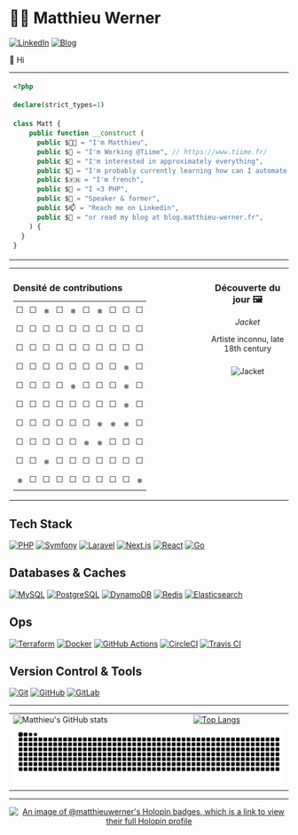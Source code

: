 # 👨‍💻 Matthieu Werner

[![LinkedIn](https://img.shields.io/badge/LinkedIn-Matthieu%20Werner-blue?style=for-the-badge&logo=linkedin)](https://www.linkedin.com/in/matthieu-werner-2427a5281/) [![Blog](https://img.shields.io/badge/Blog-Matthieu's%20Articles-brightgreen?style=for-the-badge&logo=hashnode)](https://blog.matthieu-werner.fr)


👋 Hi


<table style="border: none; border-collapse: collapse;">
  <tr>
    <td style="width: 50%; vertical-align: top;">

```php
<?php

declare(strict_types=1)

class Matt {
    public function __construct (
      public $👨‍💼 = "I'm Matthieu",
      public $🏢 = "I'm Working @Tiime", // https://www.tiime.fr/
      public $👀 = "I'm interested in approximately everything",
      public $🌱 = "I'm probably currently learning how can I automate useless stuff 🙈",
      public $🇫🇷 = "I'm french",
      public $🐘 = "I <3 PHP",
      public $📢 = "Speaker & former",
      public $📫 = "Reach me on Linkedin",
      public $📝 = "or read my blog at blog.matthieu-werner.fr",
    ) {
  }
}
```

</td>
<td style="width: 50%; text-align: right;">
<img width="100%" src="https://cdn.dribbble.com/users/906441/screenshots/4674322/scubacat_dribbbble.png" alt="Scuba Cat">
</td>
</tr>
</table>

<!-- START_TABLE -->

<table style="width: 100%; border-collapse: collapse;">
  <tr>
    <td style="width: 70%; vertical-align: top; padding-right: 10px;">
      <h3 style="margin-bottom: 10px;">Densité de contributions</h3>
      <table style='border-collapse: collapse; width: 100%; font-family: monospace;'>
<tr><td style='padding: 5px; text-align: center;'>⬜</td><td style='padding: 5px; text-align: center;'>⬜</td><td style='padding: 5px; text-align: center;'>❄️</td><td style='padding: 5px; text-align: center;'>⬜</td><td style='padding: 5px; text-align: center;'>❄️</td><td style='padding: 5px; text-align: center;'>⬜</td><td style='padding: 5px; text-align: center;'>❄️</td><td style='padding: 5px; text-align: center;'>⬜</td><td style='padding: 5px; text-align: center;'>⬜</td><td style='padding: 5px; text-align: center;'>⬜</td></tr>
<tr><td style='padding: 5px; text-align: center;'>⬜</td><td style='padding: 5px; text-align: center;'>⬜</td><td style='padding: 5px; text-align: center;'>⬜</td><td style='padding: 5px; text-align: center;'>⬜</td><td style='padding: 5px; text-align: center;'>⬜</td><td style='padding: 5px; text-align: center;'>⬜</td><td style='padding: 5px; text-align: center;'>⬜</td><td style='padding: 5px; text-align: center;'>⬜</td><td style='padding: 5px; text-align: center;'>⬜</td><td style='padding: 5px; text-align: center;'>⬜</td></tr>
<tr><td style='padding: 5px; text-align: center;'>⬜</td><td style='padding: 5px; text-align: center;'>⬜</td><td style='padding: 5px; text-align: center;'>⬜</td><td style='padding: 5px; text-align: center;'>⬜</td><td style='padding: 5px; text-align: center;'>⬜</td><td style='padding: 5px; text-align: center;'>⬜</td><td style='padding: 5px; text-align: center;'>⬜</td><td style='padding: 5px; text-align: center;'>⬜</td><td style='padding: 5px; text-align: center;'>⬜</td><td style='padding: 5px; text-align: center;'>⬜</td></tr>
<tr><td style='padding: 5px; text-align: center;'>⬜</td><td style='padding: 5px; text-align: center;'>⬜</td><td style='padding: 5px; text-align: center;'>⬜</td><td style='padding: 5px; text-align: center;'>⬜</td><td style='padding: 5px; text-align: center;'>⬜</td><td style='padding: 5px; text-align: center;'>⬜</td><td style='padding: 5px; text-align: center;'>⬜</td><td style='padding: 5px; text-align: center;'>⬜</td><td style='padding: 5px; text-align: center;'>❄️</td><td style='padding: 5px; text-align: center;'>⬜</td></tr>
<tr><td style='padding: 5px; text-align: center;'>⬜</td><td style='padding: 5px; text-align: center;'>⬜</td><td style='padding: 5px; text-align: center;'>⬜</td><td style='padding: 5px; text-align: center;'>⬜</td><td style='padding: 5px; text-align: center;'>❄️</td><td style='padding: 5px; text-align: center;'>⬜</td><td style='padding: 5px; text-align: center;'>⬜</td><td style='padding: 5px; text-align: center;'>⬜</td><td style='padding: 5px; text-align: center;'>❄️</td><td style='padding: 5px; text-align: center;'>⬜</td></tr>
<tr><td style='padding: 5px; text-align: center;'>⬜</td><td style='padding: 5px; text-align: center;'>⬜</td><td style='padding: 5px; text-align: center;'>⬜</td><td style='padding: 5px; text-align: center;'>⬜</td><td style='padding: 5px; text-align: center;'>⬜</td><td style='padding: 5px; text-align: center;'>⬜</td><td style='padding: 5px; text-align: center;'>⬜</td><td style='padding: 5px; text-align: center;'>⬜</td><td style='padding: 5px; text-align: center;'>❄️</td><td style='padding: 5px; text-align: center;'>⬜</td></tr>
<tr><td style='padding: 5px; text-align: center;'>⬜</td><td style='padding: 5px; text-align: center;'>⬜</td><td style='padding: 5px; text-align: center;'>⬜</td><td style='padding: 5px; text-align: center;'>⬜</td><td style='padding: 5px; text-align: center;'>⬜</td><td style='padding: 5px; text-align: center;'>⬜</td><td style='padding: 5px; text-align: center;'>❄️</td><td style='padding: 5px; text-align: center;'>❄️</td><td style='padding: 5px; text-align: center;'>❄️</td><td style='padding: 5px; text-align: center;'>⬜</td></tr>
<tr><td style='padding: 5px; text-align: center;'>⬜</td><td style='padding: 5px; text-align: center;'>⬜</td><td style='padding: 5px; text-align: center;'>⬜</td><td style='padding: 5px; text-align: center;'>⬜</td><td style='padding: 5px; text-align: center;'>⬜</td><td style='padding: 5px; text-align: center;'>❄️</td><td style='padding: 5px; text-align: center;'>❄️</td><td style='padding: 5px; text-align: center;'>⬜</td><td style='padding: 5px; text-align: center;'>⬜</td><td style='padding: 5px; text-align: center;'>⬜</td></tr>
<tr><td style='padding: 5px; text-align: center;'>⬜</td><td style='padding: 5px; text-align: center;'>⬜</td><td style='padding: 5px; text-align: center;'>❄️</td><td style='padding: 5px; text-align: center;'>⬜</td><td style='padding: 5px; text-align: center;'>⬜</td><td style='padding: 5px; text-align: center;'>⬜</td><td style='padding: 5px; text-align: center;'>⬜</td><td style='padding: 5px; text-align: center;'>⬜</td><td style='padding: 5px; text-align: center;'>⬜</td><td style='padding: 5px; text-align: center;'>⬜</td></tr>
<tr><td style='padding: 5px; text-align: center;'>❄️</td><td style='padding: 5px; text-align: center;'>⬜</td><td style='padding: 5px; text-align: center;'>⬜</td><td style='padding: 5px; text-align: center;'>⬜</td><td style='padding: 5px; text-align: center;'>⬜</td><td style='padding: 5px; text-align: center;'>⬜</td><td style='padding: 5px; text-align: center;'>⬜</td><td style='padding: 5px; text-align: center;'>⬜</td><td style='padding: 5px; text-align: center;'>⬜</td><td style='padding: 5px; text-align: center;'>❄️</td></tr>
</table>
    </td>
    <td style="width: 30%; vertical-align: top; text-align: center; padding-left: 10px;">
      <h3>Découverte du jour 🖼️</h3>
      <p><em>Jacket</em></p>
      <p>Artiste inconnu, late 18th century</p>
      <img src="https://images.metmuseum.org/CRDImages/ci/original/2010.151_F.JPG" alt="Jacket" style="max-width: 80%; height: auto; margin-top: 10px;">
    </td>
  </tr>
</table>

<!-- END_TABLE -->

## Tech Stack

[![PHP][PHP]][PHP-url]
[![Symfony][Symfony]][Symfony-url]
[![Laravel][Laravel.com]][Laravel-url]
[![Next.js][Next.js]][Next-url]
[![React][React.js]][React-url]
[![Go][Go]][Go-url]

## Databases & Caches

[![MySQL](https://img.shields.io/badge/MySQL-4479A1?style=for-the-badge&logo=mysql&logoColor=white)](https://www.mysql.com/)
[![PostgreSQL](https://img.shields.io/badge/PostgreSQL-336791?style=for-the-badge&logo=postgresql&logoColor=white)](https://www.postgresql.org/)
[![DynamoDB](https://img.shields.io/badge/DynamoDB-4053D6?style=for-the-badge&logo=amazon-dynamodb&logoColor=white)](https://aws.amazon.com/dynamodb/)
[![Redis](https://img.shields.io/badge/Redis-DC382D?style=for-the-badge&logo=redis&logoColor=white)](https://redis.io/)
[![Elasticsearch](https://img.shields.io/badge/Elasticsearch-005571?style=for-the-badge&logo=elasticsearch&logoColor=white)](https://www.elastic.co/elasticsearch/)

## Ops

[![Terraform](https://img.shields.io/badge/Terraform-623CE4?style=for-the-badge&logo=terraform&logoColor=white)](https://www.terraform.io/)
[![Docker](https://img.shields.io/badge/Docker-2496ED?style=for-the-badge&logo=docker&logoColor=white)](https://www.docker.com/)
[![GitHub Actions](https://img.shields.io/badge/GitHub%20Actions-2088FF?style=for-the-badge&logo=github-actions&logoColor=white)](https://github.com/features/actions)
[![CircleCI](https://img.shields.io/badge/CircleCI-343434?style=for-the-badge&logo=circleci&logoColor=white)](https://circleci.com/)
[![Travis CI](https://img.shields.io/badge/Travis%20CI-3EAAAF?style=for-the-badge&logo=travis-ci&logoColor=white)](https://travis-ci.org/)

## Version Control & Tools

[![Git](https://img.shields.io/badge/Git-F05032?style=for-the-badge&logo=git&logoColor=white)](https://git-scm.com/)
[![GitHub](https://img.shields.io/badge/GitHub-181717?style=for-the-badge&logo=github&logoColor=white)](https://github.com/)
[![GitLab](https://img.shields.io/badge/GitLab-FC6D26?style=for-the-badge&logo=gitlab&logoColor=white)](https://about.gitlab.com/)

---

<table>
  <tr>
    <td>
        <img src="https://github-readme-stats.vercel.app/api?username=matthieuwerner&show_icons=true" alt="Matthieu's GitHub stats">
    </td>
    <td>
      <a href="https://github.com/anuraghazra/github-readme-stats">
        <img src="https://github-readme-stats.vercel.app/api/top-langs/?username=matthieuwerner&show_icons=true&layout=compact" alt="Top Langs">
      </a>
    </td>
  </tr>
  <tr>
    <td colspan="2">
      <picture>
		  <source media="(prefers-color-scheme: dark)" srcset="https://raw.githubusercontent.com/matthieuwerner/matthieuwerner/output/github-contribution-grid-snake-dark.svg">
		  <source media="(prefers-color-scheme: light)" srcset="https://raw.githubusercontent.com/matthieuwerner/matthieuwerner/output/github-contribution-grid-snake.svg">
		  <img alt="Github contribution grid snake animation" src="https://raw.githubusercontent.com/matthieuwerner/matthieuwerner/output/github-contribution-grid-snake.svg">
      </picture>
    </td>
  </tr>
</table>

---

<p align="center">
	<a href="https://holopin.io/@matthieuwerner">
      <img src="https://holopin.me/matthieuwerner" alt="An image of @matthieuwerner's Holopin badges, which is a link to view their full Holopin profile">
    </a>
</p>

<!-- MARKDOWN LINKS & IMAGES -->
<!-- https://www.markdownguide.org/basic-syntax/#reference-style-links -->
[contributors-shield]: https://img.shields.io/github/contributors/othneildrew/Best-README-Template.svg?style=for-the-badge
[contributors-url]: https://github.com/othneildrew/Best-README-Template/graphs/contributors
[forks-shield]: https://img.shields.io/github/forks/othneildrew/Best-README-Template.svg?style=for-the-badge
[forks-url]: https://github.com/othneildrew/Best-README-Template/network/members
[stars-shield]: https://img.shields.io/github/stars/othneildrew/Best-README-Template.svg?style=for-the-badge
[stars-url]: https://github.com/othneildrew/Best-README-Template/stargazers
[issues-shield]: https://img.shields.io/github/issues/othneildrew/Best-README-Template.svg?style=for-the-badge
[issues-url]: https://github.com/othneildrew/Best-README-Template/issues
[license-shield]: https://img.shields.io/github/license/othneildrew/Best-README-Template.svg?style=for-the-badge
[license-url]: https://github.com/othneildrew/Best-README-Template/blob/master/LICENSE.txt
[linkedin-shield]: https://img.shields.io/badge/-LinkedIn-black.svg?style=for-the-badge&logo=linkedin&colorB=555
[linkedin-url]: https://linkedin.com/in/othneildrew
[product-screenshot]: images/screenshot.png

[Next.js]: https://img.shields.io/badge/next.js-000000?style=for-the-badge&logo=nextdotjs&logoColor=white
[Next-url]: https://nextjs.org/
[React.js]: https://img.shields.io/badge/React-20232A?style=for-the-badge&logo=react&logoColor=61DAFB
[React-url]: https://reactjs.org/
[Laravel.com]: https://img.shields.io/badge/Laravel-FF2D20?style=for-the-badge&logo=laravel&logoColor=white
[Laravel-url]: https://laravel.com
[Symfony]: https://img.shields.io/badge/Symfony-000?logo=symfony&logoColor=fff&style=for-the-badge
[Symfony-url]: https://symfony.com
[Go]: https://img.shields.io/badge/Go-00ADD8?logo=go&logoColor=fff&style=for-the-badge
[Go-url]: https://go.dev/
[PHP]: https://img.shields.io/badge/PHP-777BB4?logo=php&logoColor=fff&style=for-the-badge
[PHP-url]: https://php.net

